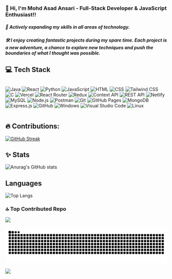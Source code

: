 ### 👋 Hi, I'm Mohd Asad Ansari - Full-Stack Developer & JavaScript Enthusiast!!
##### 🌟 Actively expanding my skills in all areas of technology.
##### 🛠️ I enjoy creating fantastic projects during my spare time. Each project is a new adventure, a chance to explore new techniques and push the boundaries of what I thought was possible.

## 💻 Tech Stack
<div style="display: inline-block;">

![Java](https://img.shields.io/badge/-Java-ffb200?style=flat-square&logo=java&logoColor=white)
![React](https://img.shields.io/badge/-React-61dafb?style=flat-square&logo=react&logoColor=white)
![Python](https://img.shields.io/badge/-Python-306998?style=flat-square&logo=python&logoColor=white)
![JavaScript](https://img.shields.io/badge/-JavaScript-f7df1e?style=flat-square&logo=javascript&logoColor=white)
![HTML](https://img.shields.io/badge/-HTML-e34f26?style=flat-square&logo=html5&logoColor=white)
![CSS](https://img.shields.io/badge/-CSS-1572b6?style=flat-square&logo=css3&logoColor=white)
![Tailwind CSS](https://img.shields.io/badge/-Tailwind_CSS-38b2ac?style=flat-square&logo=tailwind-css&logoColor=white)
![C](https://img.shields.io/badge/-C-a8b9cc?style=flat-square&logo=c&logoColor=white)
![Vercel](https://img.shields.io/badge/-Vercel-000?style=flat-square&logo=vercel&logoColor=white)
![React Router](https://img.shields.io/badge/-React_Router-ca4245?style=flat-square&logo=react-router&logoColor=white)
![Redux](https://img.shields.io/badge/-Redux-764abc?style=flat-square&logo=redux&logoColor=white)
![Context API](https://img.shields.io/badge/-Context_API-61dafb?style=flat-square&logo=react&logoColor=white)
![REST API](https://img.shields.io/badge/-REST_API-61b15a?style=flat-square&logo=api&logoColor=white)
![Netlify](https://img.shields.io/badge/-Netlify-00c7b7?style=flat-square&logo=netlify&logoColor=white)
![MySQL](https://img.shields.io/badge/-MySQL-4479a1?style=flat-square&logo=mysql&logoColor=white)
![Node.js](https://img.shields.io/badge/-Node.js-339933?style=flat-square&logo=node.js&logoColor=white)
![Postman](https://img.shields.io/badge/-Postman-ff6c37?style=flat-square&logo=postman&logoColor=white)
![Git](https://img.shields.io/badge/-Git-f05032?style=flat-square&logo=git&logoColor=white)
![GitHub Pages](https://img.shields.io/badge/-GitHub_Pages-181717?style=flat-square&logo=github&logoColor=white)
![MongoDB](https://img.shields.io/badge/-MongoDB-47a248?style=flat-square&logo=mongodb&logoColor=white)
![Express.js](https://img.shields.io/badge/-Express.js-000?style=flat-square&logo=express&logoColor=white)
![GitHub](https://img.shields.io/badge/-GitHub-181717?style=flat-square&logo=github&logoColor=white)
![Windows](https://img.shields.io/badge/-Windows-0078d6?style=flat-square&logo=windows&logoColor=white)
![Visual Studio Code](https://img.shields.io/badge/-Visual_Studio_Code-007acc?style=flat-square&logo=visual-studio-code&logoColor=white)
![Linux](https://img.shields.io/badge/-Linux-fcc624?style=flat-square&logo=linux&logoColor=black)
</div>

## 🔥 Contributions:

[![GitHub Streak](https://streak-stats.demolab.com?user=asad-as2&theme=dark)](https://git.io/streak-stats)

## ✨ Stats

![Anurag's GitHub stats](https://github-readme-stats.vercel.app/api?username=asad-as1&show_icons=true&theme=radical)

## Languages

![Top Langs](https://github-readme-stats.vercel.app/api/top-langs/?username=asad-as1&layout=compact&theme=radical)

### 🔝 Top Contributed Repo

![](https://github-contributor-stats.vercel.app/api?username=asad-as1&limit=5&theme=onedark&combine_all_yearly_contributions=true)

![snake gif](https://github.com/asad-as1/asad-as1/blob/output/snake.svg)

[![](https://visitcount.itsvg.in/api?id=asad-as1&icon=5&color=1)](https://visitcount.itsvg.in)

